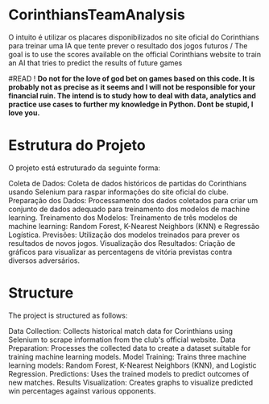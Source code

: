 # CorinthiansTeamAnalysis
O intuito é utilizar os placares disponibilizados no site oficial do Corinthians para treinar uma IA que tente prever o resultado dos jogos futuros / The goal is to use the scores available on the official Corinthians website to train an AI that tries to predict the results of future games

#READ !
**Do not for the love of god bet on games based on this code. It is probably not as precise as it seems and I will not be responsible for your financial ruin. The intend is to study how to deal with data, analytics and practice use cases to further my knowledge in Python. Dont be stupid, I love you.**


# Estrutura do Projeto
O projeto está estruturado da seguinte forma:

Coleta de Dados: Coleta de dados históricos de partidas do Corinthians usando Selenium para raspar informações do site oficial do clube.
Preparação dos Dados: Processamento dos dados coletados para criar um conjunto de dados adequado para treinamento dos modelos de machine learning.
Treinamento dos Modelos: Treinamento de três modelos de machine learning: Random Forest, K-Nearest Neighbors (KNN) e Regressão Logística.
Previsões: Utilização dos modelos treinados para prever os resultados de novos jogos.
Visualização dos Resultados: Criação de gráficos para visualizar as percentagens de vitória previstas contra diversos adversários.

# Structure
The project is structured as follows:

Data Collection: Collects historical match data for Corinthians using Selenium to scrape information from the club's official website.
Data Preparation: Processes the collected data to create a dataset suitable for training machine learning models.
Model Training: Trains three machine learning models: Random Forest, K-Nearest Neighbors (KNN), and Logistic Regression.
Predictions: Uses the trained models to predict outcomes of new matches.
Results Visualization: Creates graphs to visualize predicted win percentages against various opponents.
